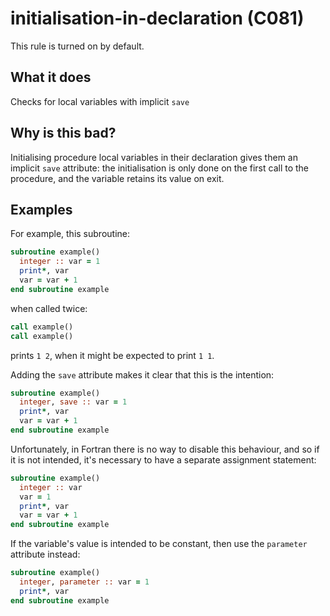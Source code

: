 # initialisation-in-declaration (C081)
This rule is turned on by default.

## What it does
Checks for local variables with implicit `save`

## Why is this bad?
Initialising procedure local variables in their declaration gives them an
implicit `save` attribute: the initialisation is only done on the first call
to the procedure, and the variable retains its value on exit.

## Examples
For example, this subroutine:

```f90
subroutine example()
  integer :: var = 1
  print*, var
  var = var + 1
end subroutine example
```

when called twice:

```f90
call example()
call example()
```

prints `1 2`, when it might be expected to print `1 1`.

Adding the `save` attribute makes it clear that this is the intention:

```f90
subroutine example()
  integer, save :: var = 1
  print*, var
  var = var + 1
end subroutine example
```

Unfortunately, in Fortran there is no way to disable this behaviour, and so if it
is not intended, it's necessary to have a separate assignment statement:

```f90
subroutine example()
  integer :: var
  var = 1
  print*, var
  var = var + 1
end subroutine example
```

If the variable's value is intended to be constant, then use the `parameter`
attribute instead:

```f90
subroutine example()
  integer, parameter :: var = 1
  print*, var
end subroutine example
```